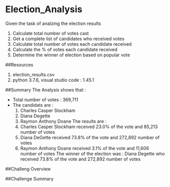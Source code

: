 # Election_Analysis
Given the task of analzing the election results

1. Calculate total number of votes cast
2. Get a complete list of candidates who received votes
3. Calculate total number of votes each candidate received
4. Calculate the % of votes each candidate received
5. Determine the winner of election based on popular vote

##Resources
1. election_results.csv
2. python 3.7.6, visual studio code : 1.45.1

##Summary
The Analysis shows that :
- Total number of votes  : 369,711
- The candidats are :
  1. Charles Casper Stockham
  2. Diana Degette
  3. Raymon Anthony Doane
 The results are :
  1.  Charles Casper Stockham received 23.0% of the vote and 85,213 number of votes
  2.  Diana DeGette received 73.8% of the vote and 272,892 number of votes
  3.  Raymon Anthony Doane received 3.1% of the vote and 11,606 number of votes
 The winner of the election was :
  Diana Degette who received 73.8% of the vote and 272,892 number of votes
  
##Challeng Overview

##Challenge Summary


